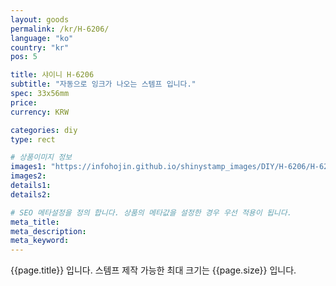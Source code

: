 ```yaml
---
layout: goods
permalink: /kr/H-6206/
language: "ko"
country: "kr"
pos: 5

title: 샤이니 H-6206
subtitle: "자동으로 잉크가 나오는 스템프 입니다."
spec: 33x56mm
price: 
currency: KRW

categories: diy
type: rect

# 상품이미지 정보
images1: "https://infohojin.github.io/shinystamp_images/DIY/H-6206/H-6206_1.jpg"
images2:
details1:
details2:    

# SEO 메타설정을 정의 합니다. 상품의 메타값을 설정한 경우 우선 적용이 됩니다.
meta_title: 
meta_description:
meta_keyword:
---
```


{{page.title}} 입니다. 스템프 제작 가능한 최대 크기는 {{page.size}} 입니다.